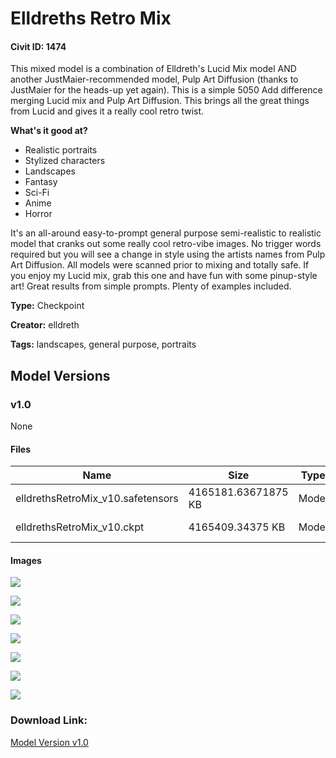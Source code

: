 # Elldreths Retro Mix

#### Civit ID: 1474

<p>This mixed model is a combination of Elldreth's Lucid Mix model AND another JustMaier-recommended model, Pulp Art Diffusion (thanks to JustMaier for the heads-up yet again). This is a simple 5050 Add difference merging Lucid mix and Pulp Art Diffusion. This brings all the great things from Lucid and gives it a really cool retro twist.</p><p><strong>What's it good at?</strong></p><ul><li>Realistic portraits</li><li>Stylized characters</li><li>Landscapes</li><li>Fantasy</li><li>Sci-Fi</li><li>Anime</li><li>Horror</li></ul><p>It's an all-around easy-to-prompt general purpose semi-realistic to realistic model that cranks out some really cool retro-vibe images. No trigger words required but you will see a change in style using the artists names from Pulp Art Diffusion. All models were scanned prior to mixing and totally safe. If you enjoy my Lucid mix, grab this one and have fun with some pinup-style art! Great results from simple prompts. Plenty of examples included.</p>

**Type:** Checkpoint

**Creator:** elldreth

**Tags:** landscapes, general purpose, portraits

## Model Versions

### v1.0

None

#### Files

| Name | Size | Type | Format | Download Url | AutoV1 | AutoV2 | SHA256 | CRC32 | BLAKE3 |
| --- | --- | --- | --- | --- | --- | --- | --- | --- | --- |
| elldrethsRetroMix_v10.safetensors | 4165181.63671875 KB | Model | SafeTensor | https://civitai.com/api/download/models/1575 | A6F5B356 | 57285E7BD5 | 57285E7BD5D40B7386641B3D19F4F5270ACC7907F495379A0C10630B59072F98 | 25F05F54 | 6A691572E2DA896324971E819D1C423724DDBCDA2B4C6F883AB710F953EBDC58 |
| elldrethsRetroMix_v10.ckpt | 4165409.34375 KB | Model | PickleTensor | https://civitai.com/api/download/models/1575?type=Model&format=PickleTensor&size=full&fp=fp16 | 01A35826 | 8C6DA97F03 | 8C6DA97F03576DDE964F3E508EF5595A28F0898DCDB275F1601D410E1C8ADC03 | 3072ADBD | 03093CEA631C4AD27C9125443E6037828D9D7FBE011BF6946E5EFD8C579397CC |

#### Images

<p><img src="https://image.civitai.com/xG1nkqKTMzGDvpLrqFT7WA/74dc8942-0331-4331-eca0-ba908913dd00/width=450/14343.jpeg" /></p>

<p><img src="https://image.civitai.com/xG1nkqKTMzGDvpLrqFT7WA/af38198b-184b-42fb-e6e9-d143712e7600/width=450/14349.jpeg" /></p>

<p><img src="https://image.civitai.com/xG1nkqKTMzGDvpLrqFT7WA/e1f32ef1-4538-463e-49f3-a07b2439b200/width=450/14348.jpeg" /></p>

<p><img src="https://image.civitai.com/xG1nkqKTMzGDvpLrqFT7WA/631c76b4-b654-4514-ab7c-ad672d26c000/width=450/14347.jpeg" /></p>

<p><img src="https://image.civitai.com/xG1nkqKTMzGDvpLrqFT7WA/0681d44a-5f70-4364-8d22-26849493be00/width=450/14346.jpeg" /></p>

<p><img src="https://image.civitai.com/xG1nkqKTMzGDvpLrqFT7WA/5cb03420-bf29-4f2c-4a0f-de5ceee4eb00/width=450/14345.jpeg" /></p>

<p><img src="https://image.civitai.com/xG1nkqKTMzGDvpLrqFT7WA/b6965882-9c14-4364-4ec0-9f144794dc00/width=450/14344.jpeg" /></p>

### Download Link:

[Model Version v1.0](https://civitai.com/api/download/models/1575)

